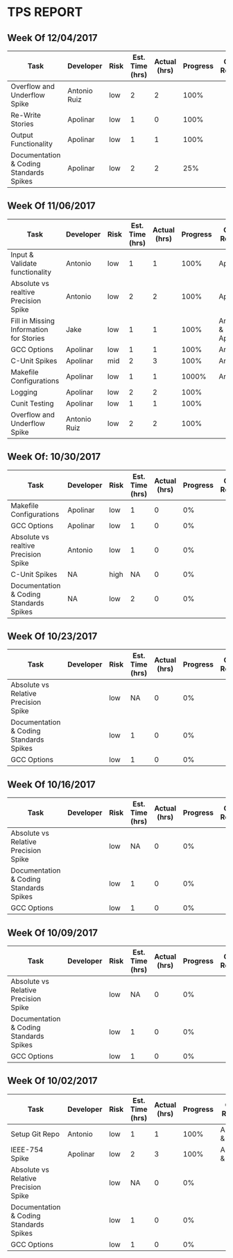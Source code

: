 # TPS REPORT
## Week Of 12/04/2017
Task | Developer | Risk | Est. Time (hrs) | Actual (hrs) | Progress | Code Review
--- | --- | --- | --- | --- | --- | ---
Overflow and Underflow Spike | Antonio Ruiz | low | 2 | 2 | 100% | 
Re-Write Stories | Apolinar  | low | 1 | 0 | 100% | 
Output Functionality | Apolinar | low | 1 | 1 | 100% | 
Documentation & Coding Standards Spikes | Apolinar | low | 2 | 2 | 25% | 

## Week Of 11/06/2017
Task | Developer | Risk | Est. Time (hrs) | Actual (hrs) | Progress | Code Review
--- | --- | --- | --- | --- | --- | ---
Input & Validate functionality | Antonio | low | 1 | 1 | 100% | Apolinar
Absolute vs realtive Precision Spike | Antonio | low | 2 | 2 | 100% | Apolinar
Fill in Missing Information for Stories | Jake | low | 1 | 1 | 100% | Antonio & Apolinar
GCC Options  | Apolinar | low | 1 | 1 | 100% | Antonio
C-Unit Spikes  | Apolinar | mid | 2 |  3 | 100% | Antonio
Makefile Configurations | Apolinar | low | 1 | 1 |  1000% | Antonio
Logging | Apolinar  | low | 2 | 2 | 100% | 
Cunit Testing | Apolinar | low | 1 | 1 | 100% | 
Overflow and Underflow Spike | Antonio Ruiz | low | 2 | 2 | 100% | 

## Week Of: 10/30/2017
Task | Developer | Risk | Est. Time (hrs) | Actual (hrs) | Progress | Code Review
--- | --- | --- | --- | --- | --- | ---
Makefile Configurations | Apolinar | low | 1 | 0 |  0% | 
GCC Options  | Apolinar | low | 1 | 0 | 0% | 
Absolute vs realtive Precision Spike | Antonio | low | 1 | 0 | 0% | 
C-Unit Spikes  | NA | high | NA |  0 | 0% | 
Documentation & Coding Standards Spikes | NA | low | 2 | 0 | 0% | 

## Week Of 10/23/2017
Task | Developer | Risk | Est. Time (hrs) | Actual (hrs) | Progress | Code Review
--- | --- | --- | --- | --- | --- | ---
Absolute  vs Relative Precision Spike |  | low | NA | 0 | 0% | 
Documentation & Coding Standards Spikes |  | low | 1 | 0 | 0% | 
GCC Options | | low | 1 | 0 | 0% | 

## Week Of 10/16/2017
Task | Developer | Risk | Est. Time (hrs) | Actual (hrs) | Progress | Code Review
--- | --- | --- | --- | --- | --- | ---
Absolute  vs Relative Precision Spike |  | low | NA | 0 | 0% | 
Documentation & Coding Standards Spikes |  | low | 1 | 0 | 0% | 
GCC Options | | low | 1 | 0 | 0% | 

## Week Of 10/09/2017
Task | Developer | Risk | Est. Time (hrs) | Actual (hrs) | Progress | Code Review
--- | --- | --- | --- | --- | --- | ---
Absolute  vs Relative Precision Spike |  | low | NA | 0 | 0% | 
Documentation & Coding Standards Spikes |  | low | 1 | 0 | 0% | 
GCC Options | | low | 1 | 0 | 0% | 

## Week Of 10/02/2017
Task | Developer | Risk | Est. Time (hrs) | Actual (hrs) | Progress | Code Review
--- | --- | --- | --- | --- | --- | ---
Setup Git Repo | Antonio | low | 1 | 1 | 100% | Apolinar & Jake
IEEE-754 Spike | Apolinar | low | 2 | 3 | 100% | Antonio & Jake
Absolute  vs Relative Precision Spike |  | low | NA | 0 | 0% | 
Documentation & Coding Standards Spikes |  | low | 1 | 0 | 0% | 
GCC Options | | low | 1 | 0 | 0% | 